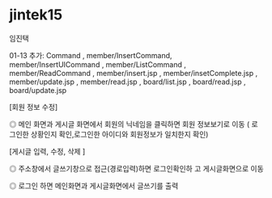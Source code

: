 # jintek15
임진택 

01-13 
추가: Command , member/InsertCommand, 
member/InsertUICommand , member/ListCommand , member/ReadCommand ,
member/insert.jsp , member/insetComplete.jsp , member/update.jsp , member/read.jsp , 
board/list.jsp , board/read.jsp , board/update.jsp

[회원 정보 수정]

◎ 메인 화면과 게시글 화면에서 회원의 닉네임을 클릭하면 회원
   정보보기로 이동 ( 로그인한 상황인지 확인,로그인한 아이디와
   회원정보가 일치한지 확인)


[게시글 입력, 수정, 삭제 ]

◎ 주소창에서 글쓰기창으로 접근(경로입력)하면 로그인확인하
   고 게시글화면으로 이동

◎ 로그인 하면 메인화면과 게시글화면에서 글쓰기를 출력

